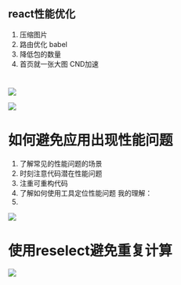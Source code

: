 ## react性能优化
1. 压缩图片
2. 路由优化 babel
3. 降低包的数量
4. 首页就一张大图 CND加速

#  

![](https://user-gold-cdn.xitu.io/2019/5/11/16aa700c0f86c435?w=1111&h=709&f=png&s=237289)

![](https://user-gold-cdn.xitu.io/2019/5/11/16aa7084ee529435?w=813&h=476&f=png&s=99572)


# 如何避免应用出现性能问题
1. 了解常见的性能问题的场景  
2. 时刻注意代码潜在性能问题
3. 注重可重构代码
4. 了解如何使用工具定位性能问题
我的理解：
1. 

![](https://user-gold-cdn.xitu.io/2019/5/11/16aa710a64b26847?w=1912&h=1070&f=png&s=730536)
# 使用reselect避免重复计算

![](https://user-gold-cdn.xitu.io/2019/5/11/16aa7135844de6b3?w=1867&h=1041&f=png&s=702156)



